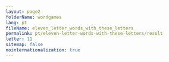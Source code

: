 ```yaml
---
layout: page2
folderName: wordgames
lang: pt
fileName: eleven_letter_words_with_these_letters
permalink: pt/eleven-letter-words-with-these-letters/result
letter: 11
sitemap: false
nointernationalization: true   
---
```

